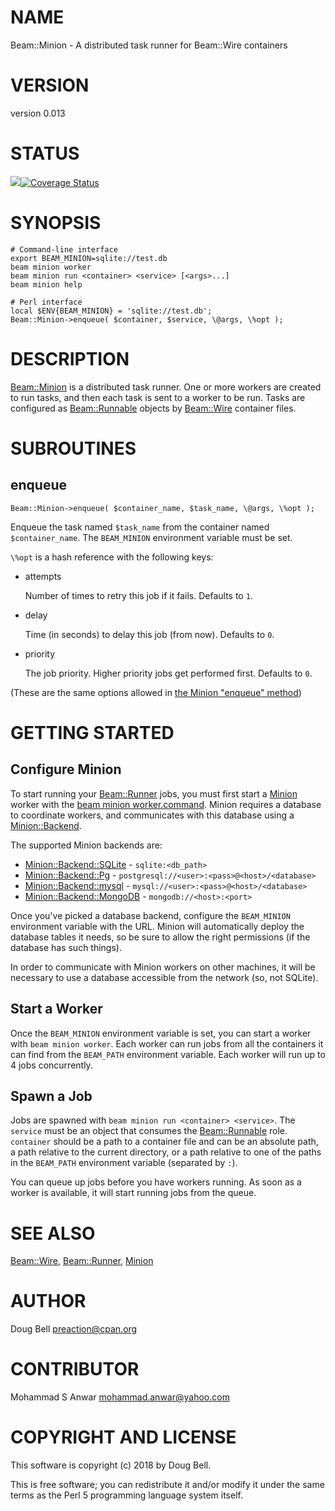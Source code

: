 # NAME

Beam::Minion - A distributed task runner for Beam::Wire containers

# VERSION

version 0.013

# STATUS

<a href="https://travis-ci.org/preaction/Beam-Minion"><img src="https://travis-ci.org/preaction/Beam-Minion.svg?branch=master"></a><a href="https://coveralls.io/r/preaction/Beam-Minion"><img src="https://coveralls.io/repos/preaction/Beam-Minion/badge.png" alt="Coverage Status" /></a>

# SYNOPSIS

    # Command-line interface
    export BEAM_MINION=sqlite://test.db
    beam minion worker
    beam minion run <container> <service> [<args>...]
    beam minion help

    # Perl interface
    local $ENV{BEAM_MINION} = 'sqlite://test.db';
    Beam::Minion->enqueue( $container, $service, \@args, \%opt );

# DESCRIPTION

[Beam::Minion](https://metacpan.org/pod/Beam::Minion) is a distributed task runner. One or more workers are
created to run tasks, and then each task is sent to a worker to be run.
Tasks are configured as [Beam::Runnable](https://metacpan.org/pod/Beam::Runnable) objects by [Beam::Wire](https://metacpan.org/pod/Beam::Wire)
container files.

# SUBROUTINES

## enqueue

    Beam::Minion->enqueue( $container_name, $task_name, \@args, \%opt );

Enqueue the task named `$task_name` from the container named `$container_name`.
The `BEAM_MINION` environment variable must be set.

`\%opt` is a hash reference with the following keys:

- attempts

    Number of times to retry this job if it fails. Defaults to `1`.

- delay

    Time (in seconds) to delay this job (from now). Defaults to `0`.

- priority

    The job priority. Higher priority jobs get performed first. Defaults to `0`.

(These are the same options allowed in [the Minion "enqueue"
method](http://mojolicious.org/perldoc/Minion#enqueue1))

# GETTING STARTED

## Configure Minion

To start running your [Beam::Runner](https://metacpan.org/pod/Beam::Runner) jobs, you must first start
a [Minion](https://metacpan.org/pod/Minion) worker with the [beam minion
worker.command](https://metacpan.org/pod/Beam::Minion::Command::worker).  Minion requires
a database to coordinate workers, and communicates with this database
using a [Minion::Backend](https://metacpan.org/pod/Minion::Backend).

The supported Minion backends are:

- [Minion::Backend::SQLite](https://metacpan.org/pod/Minion::Backend::SQLite) - `sqlite:<db_path>`
- [Minion::Backend::Pg](https://metacpan.org/pod/Minion::Backend::Pg) - `postgresql://<user>:<pass>@<host>/<database>`
- [Minion::Backend::mysql](https://metacpan.org/pod/Minion::Backend::mysql) - `mysql://<user>:<pass>@<host>/<database>`
- [Minion::Backend::MongoDB](https://metacpan.org/pod/Minion::Backend::MongoDB) - `mongodb://<host>:<port>`

Once you've picked a database backend, configure the `BEAM_MINION`
environment variable with the URL. Minion will automatically deploy the
database tables it needs, so be sure to allow the right permissions (if
the database has such things).

In order to communicate with Minion workers on other machines, it will
be necessary to use a database accessible from the network (so, not
SQLite).

## Start a Worker

Once the `BEAM_MINION` environment variable is set, you can start
a worker with `beam minion worker`. Each worker can run jobs from
all the containers it can find from the `BEAM_PATH` environment
variable. Each worker will run up to 4 jobs concurrently.

## Spawn a Job

Jobs are spawned with `beam minion run <container> <service>`.
The `service` must be an object that consumes the [Beam::Runnable](https://metacpan.org/pod/Beam::Runnable)
role. `container` should be a path to a container file and can be
an absolute path, a path relative to the current directory, or a
path relative to one of the paths in the `BEAM_PATH` environment
variable (separated by `:`).

You can queue up jobs before you have workers running. As soon as
a worker is available, it will start running jobs from the queue.

# SEE ALSO

[Beam::Wire](https://metacpan.org/pod/Beam::Wire), [Beam::Runner](https://metacpan.org/pod/Beam::Runner), [Minion](https://metacpan.org/pod/Minion)

# AUTHOR

Doug Bell <preaction@cpan.org>

# CONTRIBUTOR

Mohammad S Anwar <mohammad.anwar@yahoo.com>

# COPYRIGHT AND LICENSE

This software is copyright (c) 2018 by Doug Bell.

This is free software; you can redistribute it and/or modify it under
the same terms as the Perl 5 programming language system itself.
